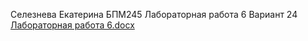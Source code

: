 Селезнева Екатерина БПМ245 Лабораторная работа 6 Вариант 24 [Лабораторная работа 6.docx](https://github.com/user-attachments/files/18932325/6.docx)
